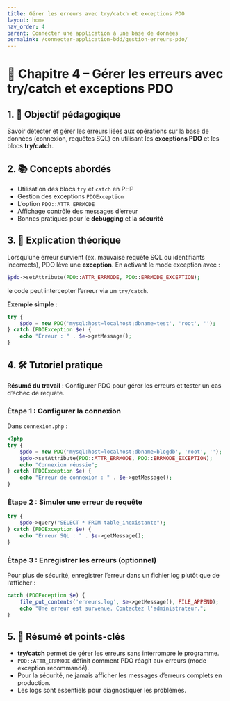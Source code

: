 ```yaml
---
title: Gérer les erreurs avec try/catch et exceptions PDO
layout: home
nav_order: 4
parent: Connecter une application à une base de données
permalink: /connecter-application-bdd/gestion-erreurs-pdo/
---
```



# 📘 Chapitre 4 – Gérer les erreurs avec try/catch et exceptions PDO

## 1. 🎯 Objectif pédagogique

Savoir détecter et gérer les erreurs liées aux opérations sur la base de données (connexion, requêtes SQL) en utilisant les **exceptions PDO** et les blocs **try/catch**.

## 2. 📚 Concepts abordés

* Utilisation des blocs `try` et `catch` en PHP
* Gestion des exceptions `PDOException`
* L’option `PDO::ATTR_ERRMODE`
* Affichage contrôlé des messages d’erreur
* Bonnes pratiques pour le **debugging** et la **sécurité**

## 3. 🧠 Explication théorique

Lorsqu’une erreur survient (ex. mauvaise requête SQL ou identifiants incorrects), PDO lève une **exception**.
En activant le mode exception avec :

```php
$pdo->setAttribute(PDO::ATTR_ERRMODE, PDO::ERRMODE_EXCEPTION);
```

le code peut intercepter l’erreur via un `try/catch`.

**Exemple simple :**

```php
try {
    $pdo = new PDO('mysql:host=localhost;dbname=test', 'root', '');
} catch (PDOException $e) {
    echo "Erreur : " . $e->getMessage();
}
```

## 4. 🛠 Tutoriel pratique

**Résumé du travail** : Configurer PDO pour gérer les erreurs et tester un cas d’échec de requête.

### Étape 1 : Configurer la connexion

Dans `connexion.php` :

```php
<?php
try {
    $pdo = new PDO('mysql:host=localhost;dbname=blogdb', 'root', '');
    $pdo->setAttribute(PDO::ATTR_ERRMODE, PDO::ERRMODE_EXCEPTION);
    echo "Connexion réussie";
} catch (PDOException $e) {
    echo "Erreur de connexion : " . $e->getMessage();
}
```

### Étape 2 : Simuler une erreur de requête

```php
try {
    $pdo->query("SELECT * FROM table_inexistante");
} catch (PDOException $e) {
    echo "Erreur SQL : " . $e->getMessage();
}
```

### Étape 3 : Enregistrer les erreurs (optionnel)

Pour plus de sécurité, enregistrer l’erreur dans un fichier log plutôt que de l’afficher :

```php
catch (PDOException $e) {
    file_put_contents('erreurs.log', $e->getMessage(), FILE_APPEND);
    echo "Une erreur est survenue. Contactez l'administrateur.";
}
```

## 5. 🧾 Résumé et points-clés

* **try/catch** permet de gérer les erreurs sans interrompre le programme.
* `PDO::ATTR_ERRMODE` définit comment PDO réagit aux erreurs (mode exception recommandé).
* Pour la sécurité, ne jamais afficher les messages d’erreurs complets en production.
* Les logs sont essentiels pour diagnostiquer les problèmes.
